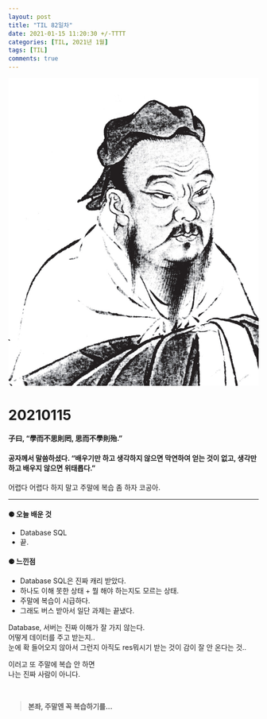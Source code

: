 ```yaml
---
layout: post
title: "TIL 82일차"
date: 2021-01-15 11:20:30 +/-TTTT
categories: [TIL, 2021년 1월]
tags: [TIL]
comments: true
---
```


![image](/assets/img/sample/avatar.jpg)

# **20210115**

#### **子曰, “學而不思則罔, 思而不學則殆.”**

#### **공자께서 말씀하셨다. “배우기만 하고 생각하지 않으면 막연하여 얻는 것이 없고, 생각만 하고 배우지 않으면 위태롭다.”**

어렵다 어렵다 하지 말고 주말에 복습 좀 하자 코공아.

---

#### **⚈ 오늘 배운 것**

- Database SQL
- 끝.

#### **⚈ 느낀점**

- Database SQL은 진짜 캐리 받았다.
- 하나도 이해 못한 상태 + 뭘 해야 하는지도 모르는 상태.
- 주말에 복습이 시급하다.
- 그래도 버스 받아서 일단 과제는 끝냈다.

Database, 서버는 진짜 이해가 잘 가지 않는다.  
어떻게 데이터를 주고 받는지..  
눈에 확 들어오지 않아서 그런지 아직도 res뭐시기 받는 것이 감이 잘 안 온다는 것..

이러고 또 주말에 복습 안 하면  
나는 진짜 사람이 아니다.

<br>

> **본좌, 주말엔 꼭 복습하기를...**
